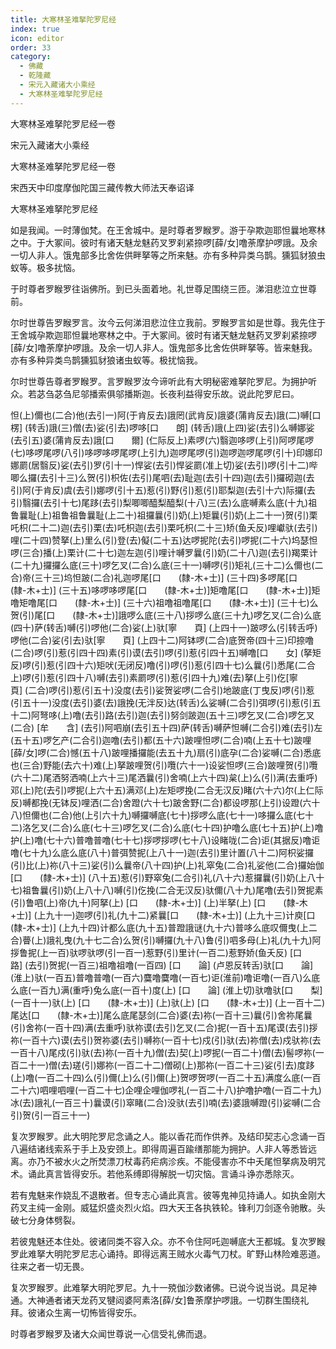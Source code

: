 ```yaml
---
title: 大寒林圣难拏陀罗尼经
index: true
icon: editor
order: 33
category:
  - 佛藏
  - 乾隆藏
  - 宋元入藏诸大小乘经
  - 大寒林圣难拏陀罗尼经
---
```


大寒林圣难拏陀罗尼经一卷  

宋元入藏诸大小乘经  

大寒林圣难拏陀罗尼经一卷  

宋西天中印度摩伽陀国三藏传教大师法天奉诏译  

大寒林圣难拏陀罗尼经  

如是我闻。一时薄伽梵。在王舍城中。是时尊者罗睺罗。游于孕欺迦耶怛曩地寒林之中。于大冢间。彼时有诸天魅龙魅药叉罗刹紧捺啰[薛/女]噜荼摩护啰誐。及余一切人非人。饿鬼部多比舍佐供畔拏等之所来魅。亦有多种异类乌鹊。獯狐豺狼虫蚁等。极多扰恼。  

于时尊者罗睺罗往诣佛所。到已头面着地。礼世尊足围绕三匝。涕泪悲泣立世尊前。  

尔时世尊告罗睺罗言。汝今云何涕泪悲泣住立我前。罗睺罗言如是世尊。我先住于王舍城孕欺迦耶怛曩地寒林之中。于大冢间。彼时有诸天魅龙魅药叉罗刹紧捺啰[薛/女]噜荼摩护啰誐。及余一切人非人。饿鬼部多比舍佐供畔拏等。皆来魅我。亦有多种异类鸟鹊獯狐豺狼诸虫蚁等。极扰恼我。  

尔时世尊告尊者罗睺罗。言罗睺罗汝今谛听此有大明秘密难拏陀罗尼。为拥护听众。若苾刍苾刍尼邬播索俱邬播斯迦。长夜利益得安乐故。说此陀罗尼曰。  

怛(上)儞也(二合)他(去引一)阿(于肯反去)誐罔(武肯反)誐婆(蒲肯反去)誐(二)嚩[口　　楞] (转舌)誐(三)僧(去)娑(引去)啰哆[口　　朗] (转舌)誐(上四)娑(去引)么嚩娜娑(去引五)婆(蒲肯反去)誐[口　　爾] (仁际反上)素啰(六)翳迦哆啰(上引)阿啰尾啰(七)哆啰尾啰(八引)哆啰哆啰尾啰(上引九)迦啰尾啰(引)迦啰迦啰尾啰(引十)印娜印娜罽(居翳反)娑(去引)罗(引十一)悍娑(去引)悍娑罽(准上切)娑(去引)啰(引十二)哔唧么攞(去引十三)么贺(引)枳佐(去引)尾呬(去)耻迦(去引十四)迦(去引)攞砌迦(去引)阿(于肯反)虞(去引)娜啰(引十五)惹(引)野(引)惹(引)耶梨迦(去引十六)际攞(去引)翳攞(去引十七)尾跢(去引)梨唧唧醯梨醯梨(十八)三(去)么底嚩素么底(十九)祖鲁曩耻(上)祖鲁祖鲁曩耻(上二十)祖攞曩(引)奶(上)矩曩(引)奶(上二十一)贺(引)栗吒枳(二十二)迦(去引)栗(去)吒枳迦(去引)栗吒枳(二十三)矫(鱼夭反)哩巘驮(去引)哩(二十四)赞拏(上)里么(引)登(去)儗(二十五)达啰抳陀(去引)啰抳(二十六)坞瑟怛啰(三合)播(上)栗计(二十七)迦左迦(引)哩计嚩罗曩(引)奶(二十八)迦(去引)羯栗计(二十九)攞攞么底(三十)啰乞叉(二合)么底(三十一)嚩啰(引)矩礼(三十二)么儞也(二合)帝(三十三)坞怛跛(二合)礼迦啰尾[口　　(隸-木+士)] (三十四)多啰尾[口　　(隸-木+士)] (三十五)哆啰哆啰尾[口　　(隸-木+士)]矩噜尾[口　　(隸-木+士)]矩噜矩噜尾[口　　(隸-木+士)] (三十六)祖噜祖噜尾[口　　(隸-木+士)] (三十七)么贺(引)尾[口　　(隸-木+士)]誐啰么底(三十八)拶啰么底(三十九)啰乞叉(二合)么底(四十)萨(转舌)嚩(引)啰他(二合)娑(上)驮[寧　　頁] (上四十一)跛啰么(引转舌呼)啰他(二合)娑(引去)驮[寧　　頁] (上四十二)阿钵啰(二合)底贺帝(四十三)印捺噜(二合)啰(引)惹(引四十四)素(引)谟(去引)啰(引)惹(引四十五)嚩噜[口　　女] (拏矩反)啰(引)惹(引四十六)矩吠(无闭反)噜(引)啰(引)惹(引四十七)么曩(引)悉尾(二合上)啰(引)惹(引四十八)嚩(去引)素罽啰(引)惹(引四十九)难(去)拏(上引)仡[寧　　頁] (二合)啰(引)惹(引五十)没度(去引)娑贺娑啰(二合引)地跛底(丁曳反)啰(引)惹(引五十一)没度(去引)婆(去)誐挽(无泮反)达(转舌)么娑嚩(二合引)弭啰(引)惹(引五十二)阿弩哆(上)噜(去引)路(去引)迦(去引)努剑跛迦(五十三)啰乞叉(二合)啰乞叉(二合) [牟　　含] (去引)阿呬崩(去引五十四)萨(转舌)嚩萨怛嚩(二合引)难(去引)左(五十五)啰乞产(二合引)迦噜(去引)都(五十六)跛哩怛啰(二合)喃(上五十七)跛哩[薛/女]啰(二合)憾(五十八)跛哩播攞能(去五十九)扇(引)底孕(二合)娑嚩(二合)悉底也(三合)野能(去六十)难(上)拏跛哩贺(引)囕(六十一)设娑怛啰(三合)跛哩贺(引)囕(六十二)尾洒努洒喃(上六十三)尾洒曩(引)舍喃(上六十四)枲(上)么(引)满(去重呼)邓(上)陀(去引)啰抳(上六十五)满邓(上)左矩啰挽(二合无汉反)睹(六十六)尔(上仁际反)嚩都挽(无钵反)哩洒(二合)舍蹬(六十七)跛舍野(二合)都设啰那(上引)设蹬(六十八)怛儞也(二合)他(上引六十九)嚩攞嚩底(七十)拶啰么底(七十一)哆攞么底(七十二)洛乞叉(二合)么底(七十三)啰乞叉(二合)么底(七十四)护噜么底(七十五)护(上)噜护(上)噜(七十六)普噜普噜(七十七)拶啰拶啰(七十八)设睹咙(二合)讵(其据反)噜讵噜(七十九)么底么底(八十)普弭赞抳(上八十一)迦(去引)里计置(八十二)阿枳娑攞(引)比(上)祢(八十三)娑(引)么曩帝(八十四)护(上)礼窣兔(二合)礼娑他(二合)攞始伽[口　　(隸-木+士)] (八十五)惹(引)野窣兔(二合引)礼(八十六)惹攞曩(引)奶(上八十七)祖鲁曩(引)奶(上八十八)嚩(引)仡挽(二合无汉反)驮儞(八十九)尾噜(去引)贺抳素(引)鲁呬(上)帝(九十)阿拏(上) [口　　(隸-木+士)] (上)半拏(上) [口　　(隸-木+士)] (上九十一)迦啰(引)礼(九十二)紧曩[口　　(隸-木+士)] (上九十三)计庾[口　　(隸-木+士)] (上九十四)计都么底(九十五)普蹬誐谜(九十六)普哆么底叹儞曳(上二合)瞢(上)誐礼曳(九十七二合)么贺(引)嚩攞(九十八)鲁(引)呬多母(上)礼(九十九)阿拶鲁抳(上一百)驮啰驮啰(引一百一)惹野(引)里计(一百二)惹野娇(鱼夭反) [口　　路] (去引)贺抳(一百三)祖噜祖噜(一百四) [口　　論] (卢恩反转舌)驮[口　　論] (淮上)驮(一百五)普噜普噜(一百六)麌噜麌噜(一百七)讵(淮前)噜讵噜(一百八)么底么底(一百九)满(重呼)兔么底(一百十)度(上) [口　　論] (淮上切)驮噜驮[口　　梨] (一百十一)驮(上) [口　　(隸-木+士)] (上)驮(上) [口　　(隸-木+士)] (上一百十二)尾达[口　　(隸-木+士)]尾么底尾瑟剑(二合)婆(去)祢(一百十三)曩(引)舍祢尾曩(引)舍祢(一百十四)满(去重呼)驮祢谟(去引)乞叉(二合)抳(一百十五)尾谟(去引)拶祢(一百十六)谟(去引)贺祢婆(去引)嚩祢(一百十七)戍(引)驮(去)祢僧(去)戍驮祢(去一百十八)尾戍(引)驮(去)祢(一百十九)僧(去)契(上)啰抳(一百二十)僧(去)髻啰祢(一百二十一)僧(去)瑳(引)娜祢(一百二十二)僧砌(上)那祢(一百二十三)娑(引去)度跢(上)噜(一百二十四)么(引)儞(上)么(引)儞(上)贺啰贺啰(一百二十五)满度么底(一百二十六)呬哩呬哩(一百二十七)企哩企哩伽啰礼(一百二十八)护噜护噜(一百二十九)冰(去)誐礼(一百三十)曩谟(引)窣睹(二合)没驮(去引)喃(去)婆誐嚩蹬(引)娑嚩(二合引)贺(引一百三十一)  

复次罗睺罗。此大明陀罗尼念诵之人。能以香花而作供养。及结印契志心念诵一百八遍结诸线索系于手上及安颈上。即得周遍百踰缮那能为拥护。人非人等悉皆远离。亦乃不被水火之所焚漂刀杖毒药疟病沴疾。不能侵害亦不中夭尾怛拏病及明咒术。诵此真言皆得安乐。若他系缚即得解脱一切灾恼。言诵斗诤亦悉除灭。  

若有鬼魅来作娆乱不退散者。但专志心诵此真言。彼等鬼神见持诵人。如执金刚大药叉主纯一金刚。威猛炽盛炎烈火焰。四大天王各执铁轮。锋利刀剑逐令驰散。头破七分身体劈裂。  

若彼鬼魅还本住处。彼诸同类不容入众。亦不令住阿吒迦嚩底大王都城。复次罗睺罗此难拏大明陀罗尼志心诵持。即得远离王贼水火毒气刀杖。旷野山林险难恶道。往来之者一切无畏。  

复次罗睺罗。此难拏大明陀罗尼。九十一殑伽沙数诸佛。已说今说当说。具足神通。大神通者诸天龙药叉犍闼婆阿素洛[薛/女]鲁荼摩护啰誐。一切群生围绕礼拜。彼诸众生离一切怖皆得安乐。  

时尊者罗睺罗及诸大众闻世尊说一心信受礼佛而退。  
